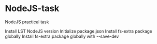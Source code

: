 # NodeJS-task
NodeJS practical task


Install LST NodeJS version
Initialize package.json
Install fs-extra package globally
Install fs-extra package globally with --save-dev